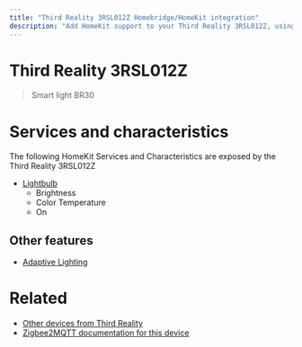 ```yaml
---
title: "Third Reality 3RSL012Z Homebridge/HomeKit integration"
description: "Add HomeKit support to your Third Reality 3RSL012Z, using Homebridge, Zigbee2MQTT and homebridge-z2m."
---
```

<!---
This file has been GENERATED using src/docgen/docgen.ts
DO NOT EDIT THIS FILE MANUALLY!
-->
# Third Reality 3RSL012Z
> Smart light BR30


# Services and characteristics
The following HomeKit Services and Characteristics are exposed by
the Third Reality 3RSL012Z

* [Lightbulb](../../light.md)
  * Brightness
  * Color Temperature
  * On

## Other features
* [Adaptive Lighting](../../light.md)

# Related
* [Other devices from Third Reality](../index.md#third_reality)
* [Zigbee2MQTT documentation for this device](https://www.zigbee2mqtt.io/devices/3RSL012Z.html)